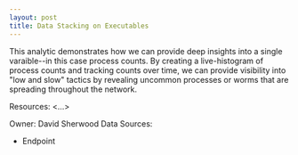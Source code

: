 ```yaml
---
layout: post
title: Data Stacking on Executables
---
```

This analytic demonstrates how we can provide deep insights into a single varaible--in this case process counts. By creating a live-histogram of process counts and tracking counts over time, we can provide visibility into "low and slow" tactics by revealing uncommon processes or worms that are spreading throughout the network.

Resources: <…>

Owner: David Sherwood
Data Sources:
* Endpoint
